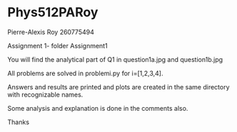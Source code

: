 # Phys512PARoy
Pierre-Alexis Roy 260775494

Assignment 1- folder Assignment1

You will find the analytical part of Q1 in question1a.jpg and question1b.jpg

All problems are solved in problemi.py for i=[1,2,3,4].

Answers and results are printed and plots are created in the same directory with recognizable names.

Some analysis and explanation is done in the comments also. 

Thanks



